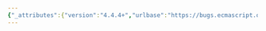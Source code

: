 ```yaml
---
{"_attributes":{"version":"4.4.4+","urlbase":"https://bugs.ecmascript.org/","maintainer":"dherman@mozilla.com"},"bug":{"bug_id":2714,"creation_ts":"2014-04-22 09:54:00 -0700","short_desc":"22.1.2.1 Array.from, Step 18 should follow 17.g (as 17.h)","delta_ts":"2014-04-29 22:57:37 -0700","product":"Draft for 6th Edition","component":"technical issue","version":"Rev 23: April 5, 2014 Draft","rep_platform":"All","op_sys":"All","bug_status":"RESOLVED","resolution":"FIXED","priority":"Normal","bug_severity":"enhancement","everconfirmed":true,"reporter":{"uid":"waldron.rick","name":"Rick Waldron"},"assigned_to":{"uid":"allen","name":"Allen Wirfs-Brock"},"long_desc":[{"commentid":7876,"comment_count":0,"who":{"uid":"waldron.rick","name":"Rick Waldron"},"bug_when":"2014-04-22 09:54:13 -0700","thetext":"Currently: \n\n17. ...\n    g. ReturnIfAbrupt(defineStatus).\n18. Increase k by 1.\n\n\n\nShould read: \n\n17. ...\n    g. ReturnIfAbrupt(defineStatus).\n    h. Increase k by 1."},{"commentid":7878,"comment_count":1,"who":{"uid":"allen","name":"Allen Wirfs-Brock"},"bug_when":"2014-04-22 10:50:18 -0700","thetext":"fixed in rev24 editor's draft"},{"commentid":8034,"comment_count":2,"who":{"uid":"allen","name":"Allen Wirfs-Brock"},"bug_when":"2014-04-29 22:57:37 -0700","thetext":"fixed in rev24"}]}}
---
```

